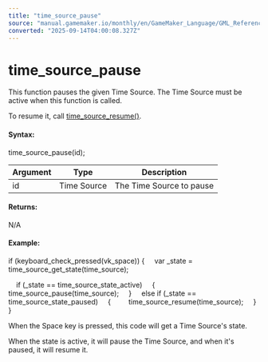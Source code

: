 ```yaml
---
title: "time_source_pause"
source: "manual.gamemaker.io/monthly/en/GameMaker_Language/GML_Reference/Time_Sources/time_source_pause.htm"
converted: "2025-09-14T04:00:08.327Z"
---
```


# time\_source\_pause

This function pauses the given Time Source. The Time Source must be active when this function is called.

To resume it, call [time\_source\_resume()](time_source_resume.md).

#### Syntax:

time\_source\_pause(id);

| Argument | Type | Description |
| --- | --- | --- |
| id | Time Source | The Time Source to pause |

#### Returns:

N/A

#### Example:

if (keyboard\_check\_pressed(vk\_space))
{
    var \_state = time\_source\_get\_state(time\_source);

    if (\_state == time\_source\_state\_active)
    {
        time\_source\_pause(time\_source);
    }
    else if (\_state == time\_source\_state\_paused)
    {
        time\_source\_resume(time\_source);
    }
}

When the Space key is pressed, this code will get a Time Source's state.

When the state is active, it will pause the Time Source, and when it's paused, it will resume it.